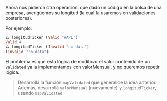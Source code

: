 Ahora nos pidieron otra operación: que dado un código en la bolsa de una empresa, averigüemos su longitud (la cual la usaremos en validaciones posteriores).

Por ejemplo:

```haskell
ム longitudTicker (Valid "AAPL")
Valid 4
ム longitudTicker (Invalid "no data")
(Invalid "no data")
```

El problema es que esta lógica de modificar el valor contenido de un `Validated` ya la implementamos con valorMensual, y no queremos repetir lógica.

> Desarrollá la función `mapValidated` que generalice la idea anterior. Además, desarrollá `valorMensual` (nuevamente) y `longitudTicker`, usando `mapValidated`
